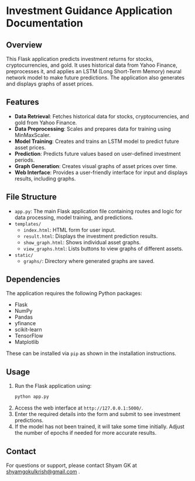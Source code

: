 # Investment Guidance Application Documentation

## Overview

This Flask application predicts investment returns for stocks, cryptocurrencies, and gold. It uses historical data from Yahoo Finance, preprocesses it, and applies an LSTM (Long Short-Term Memory) neural network model to make future predictions. The application also generates and displays graphs of asset prices.

## Features

- **Data Retrieval**: Fetches historical data for stocks, cryptocurrencies, and gold from Yahoo Finance.
- **Data Preprocessing**: Scales and prepares data for training using MinMaxScaler.
- **Model Training**: Creates and trains an LSTM model to predict future asset prices.
- **Prediction**: Predicts future values based on user-defined investment periods.
- **Graph Generation**: Creates visual graphs of asset prices over time.
- **Web Interface**: Provides a user-friendly interface for input and displays results, including graphs.

## File Structure

- `app.py`: The main Flask application file containing routes and logic for data processing, model training, and predictions.
- `templates/`
  - `index.html`: HTML form for user input.
  - `result.html`: Displays the investment prediction results.
  - `show_graph.html`: Shows individual asset graphs.
  - `view_graphs.html`: Lists buttons to view graphs of different assets.
- `static/`
  - `graphs/`: Directory where generated graphs are saved.

## Dependencies

The application requires the following Python packages:

- Flask
- NumPy
- Pandas
- yfinance
- scikit-learn
- TensorFlow
- Matplotlib

These can be installed via `pip` as shown in the installation instructions.

## Usage

1. Run the Flask application using:
    ```bash
    python app.py
    ```
2. Access the web interface at `http://127.0.0.1:5000/`.
3. Enter the required details into the form and submit to see investment predictions.
4. If the model has not been trained, it will take some time initially. Adjust the number of epochs if needed for more accurate     results.

## Contact

For questions or support, please contact Shyam GK at shyamgokulkrish@gmail.com .